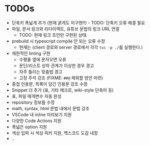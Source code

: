 # TODOs

- 단축키 폭넓게 추가 (현재 굵게도 미구현!!) - TODO: 단축키 오류 해결 필요
- 파일, 문서 링크와 리다이렉트, 유튜브 문법의 링크 URL 연결
  - TODO: 현재 링크 초안만 구현된 상태.
- prebuild 시 typescript compile 안 되는 오류 수정
  - 현재는 (client 경로와 server 경로에서 각각 `tsc -p ./`를 실행한다.)
- 제한적인 linting 구현
  - 수평줄 옆에 문자오면 오류
  - 문단/리스트 상하 관계가 이상한 경우 경고
  - 자주 틀리는 맞춤법 경고
  - 고정 주석 강조 (FIXME: `##@` 제외할 방안 마련)
- 중첩 인용문, 목록이 담긴 인용문 강조 수정
- Snippet 더 추가 (표, 기타 매크로, wiki-style 단축어 등)
- 표, 파일 매개변수 자동 완성
- repository 정보들 수정
- math, syntax, html 문법 내에서 문법 강조
- VSCode 내 inline 미리보기 지원
- 다양한 Code Actions 지원
- 폭넓은 option 지원
- 색상 입력 시 색상 피커 지원, 헥스코드 도감 내장
- ..
